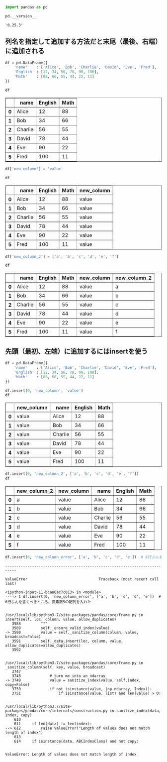 ```python
import pandas as pd
```


```python
pd.__version__
```




    '0.25.3'



## 列名を指定して追加する方法だと末尾（最後、右端）に追加される


```python
df = pd.DataFrame({
    'name'    : ['Alice', 'Bob', 'Charlie', 'David', 'Eve', 'Fred'],
    'English' : [12, 34, 56, 78, 90, 100],
    'Math'    : [88, 66, 55, 44, 22, 11]    
})

df
```




<div>
<style scoped>
    .dataframe tbody tr th:only-of-type {
        vertical-align: middle;
    }

    .dataframe tbody tr th {
        vertical-align: top;
    }

    .dataframe thead th {
        text-align: right;
    }
</style>
<table border="1" class="dataframe">
  <thead>
    <tr style="text-align: right;">
      <th></th>
      <th>name</th>
      <th>English</th>
      <th>Math</th>
    </tr>
  </thead>
  <tbody>
    <tr>
      <th>0</th>
      <td>Alice</td>
      <td>12</td>
      <td>88</td>
    </tr>
    <tr>
      <th>1</th>
      <td>Bob</td>
      <td>34</td>
      <td>66</td>
    </tr>
    <tr>
      <th>2</th>
      <td>Charlie</td>
      <td>56</td>
      <td>55</td>
    </tr>
    <tr>
      <th>3</th>
      <td>David</td>
      <td>78</td>
      <td>44</td>
    </tr>
    <tr>
      <th>4</th>
      <td>Eve</td>
      <td>90</td>
      <td>22</td>
    </tr>
    <tr>
      <th>5</th>
      <td>Fred</td>
      <td>100</td>
      <td>11</td>
    </tr>
  </tbody>
</table>
</div>




```python
df['new_column'] = 'value'
```


```python
df
```




<div>
<style scoped>
    .dataframe tbody tr th:only-of-type {
        vertical-align: middle;
    }

    .dataframe tbody tr th {
        vertical-align: top;
    }

    .dataframe thead th {
        text-align: right;
    }
</style>
<table border="1" class="dataframe">
  <thead>
    <tr style="text-align: right;">
      <th></th>
      <th>name</th>
      <th>English</th>
      <th>Math</th>
      <th>new_column</th>
    </tr>
  </thead>
  <tbody>
    <tr>
      <th>0</th>
      <td>Alice</td>
      <td>12</td>
      <td>88</td>
      <td>value</td>
    </tr>
    <tr>
      <th>1</th>
      <td>Bob</td>
      <td>34</td>
      <td>66</td>
      <td>value</td>
    </tr>
    <tr>
      <th>2</th>
      <td>Charlie</td>
      <td>56</td>
      <td>55</td>
      <td>value</td>
    </tr>
    <tr>
      <th>3</th>
      <td>David</td>
      <td>78</td>
      <td>44</td>
      <td>value</td>
    </tr>
    <tr>
      <th>4</th>
      <td>Eve</td>
      <td>90</td>
      <td>22</td>
      <td>value</td>
    </tr>
    <tr>
      <th>5</th>
      <td>Fred</td>
      <td>100</td>
      <td>11</td>
      <td>value</td>
    </tr>
  </tbody>
</table>
</div>




```python
df['new_column_2'] = ['a', 'b', 'c', 'd', 'e', 'f']
```


```python
df
```




<div>
<style scoped>
    .dataframe tbody tr th:only-of-type {
        vertical-align: middle;
    }

    .dataframe tbody tr th {
        vertical-align: top;
    }

    .dataframe thead th {
        text-align: right;
    }
</style>
<table border="1" class="dataframe">
  <thead>
    <tr style="text-align: right;">
      <th></th>
      <th>name</th>
      <th>English</th>
      <th>Math</th>
      <th>new_column</th>
      <th>new_column_2</th>
    </tr>
  </thead>
  <tbody>
    <tr>
      <th>0</th>
      <td>Alice</td>
      <td>12</td>
      <td>88</td>
      <td>value</td>
      <td>a</td>
    </tr>
    <tr>
      <th>1</th>
      <td>Bob</td>
      <td>34</td>
      <td>66</td>
      <td>value</td>
      <td>b</td>
    </tr>
    <tr>
      <th>2</th>
      <td>Charlie</td>
      <td>56</td>
      <td>55</td>
      <td>value</td>
      <td>c</td>
    </tr>
    <tr>
      <th>3</th>
      <td>David</td>
      <td>78</td>
      <td>44</td>
      <td>value</td>
      <td>d</td>
    </tr>
    <tr>
      <th>4</th>
      <td>Eve</td>
      <td>90</td>
      <td>22</td>
      <td>value</td>
      <td>e</td>
    </tr>
    <tr>
      <th>5</th>
      <td>Fred</td>
      <td>100</td>
      <td>11</td>
      <td>value</td>
      <td>f</td>
    </tr>
  </tbody>
</table>
</div>



## 先頭（最初、左端）に追加するにはinsertを使う


```python
df = pd.DataFrame({
    'name'    : ['Alice', 'Bob', 'Charlie', 'David', 'Eve', 'Fred'],
    'English' : [12, 34, 56, 78, 90, 100],
    'Math'    : [88, 66, 55, 44, 22, 11]    
})
```


```python
df.insert(0, 'new_column', 'value')
df
```




<div>
<style scoped>
    .dataframe tbody tr th:only-of-type {
        vertical-align: middle;
    }

    .dataframe tbody tr th {
        vertical-align: top;
    }

    .dataframe thead th {
        text-align: right;
    }
</style>
<table border="1" class="dataframe">
  <thead>
    <tr style="text-align: right;">
      <th></th>
      <th>new_column</th>
      <th>name</th>
      <th>English</th>
      <th>Math</th>
    </tr>
  </thead>
  <tbody>
    <tr>
      <th>0</th>
      <td>value</td>
      <td>Alice</td>
      <td>12</td>
      <td>88</td>
    </tr>
    <tr>
      <th>1</th>
      <td>value</td>
      <td>Bob</td>
      <td>34</td>
      <td>66</td>
    </tr>
    <tr>
      <th>2</th>
      <td>value</td>
      <td>Charlie</td>
      <td>56</td>
      <td>55</td>
    </tr>
    <tr>
      <th>3</th>
      <td>value</td>
      <td>David</td>
      <td>78</td>
      <td>44</td>
    </tr>
    <tr>
      <th>4</th>
      <td>value</td>
      <td>Eve</td>
      <td>90</td>
      <td>22</td>
    </tr>
    <tr>
      <th>5</th>
      <td>value</td>
      <td>Fred</td>
      <td>100</td>
      <td>11</td>
    </tr>
  </tbody>
</table>
</div>




```python
df.insert(0, 'new_column_2', ['a', 'b', 'c', 'd', 'e', 'f'])
df
```




<div>
<style scoped>
    .dataframe tbody tr th:only-of-type {
        vertical-align: middle;
    }

    .dataframe tbody tr th {
        vertical-align: top;
    }

    .dataframe thead th {
        text-align: right;
    }
</style>
<table border="1" class="dataframe">
  <thead>
    <tr style="text-align: right;">
      <th></th>
      <th>new_column_2</th>
      <th>new_column</th>
      <th>name</th>
      <th>English</th>
      <th>Math</th>
    </tr>
  </thead>
  <tbody>
    <tr>
      <th>0</th>
      <td>a</td>
      <td>value</td>
      <td>Alice</td>
      <td>12</td>
      <td>88</td>
    </tr>
    <tr>
      <th>1</th>
      <td>b</td>
      <td>value</td>
      <td>Bob</td>
      <td>34</td>
      <td>66</td>
    </tr>
    <tr>
      <th>2</th>
      <td>c</td>
      <td>value</td>
      <td>Charlie</td>
      <td>56</td>
      <td>55</td>
    </tr>
    <tr>
      <th>3</th>
      <td>d</td>
      <td>value</td>
      <td>David</td>
      <td>78</td>
      <td>44</td>
    </tr>
    <tr>
      <th>4</th>
      <td>e</td>
      <td>value</td>
      <td>Eve</td>
      <td>90</td>
      <td>22</td>
    </tr>
    <tr>
      <th>5</th>
      <td>f</td>
      <td>value</td>
      <td>Fred</td>
      <td>100</td>
      <td>11</td>
    </tr>
  </tbody>
</table>
</div>




```python
df.insert(0, 'new_column_error', ['a', 'b', 'c', 'd', 'e'])  # 6行ぶんを書くべきところ、要素数5の配列を入れた
```


    ---------------------------------------------------------------------------

    ValueError                                Traceback (most recent call last)

    <ipython-input-11-bca86ac7c013> in <module>
    ----> 1 df.insert(0, 'new_column_error', ['a', 'b', 'c', 'd', 'e'])  # 6行ぶんを書くべきところ、要素数5の配列を入れた
    

    /usr/local/lib/python3.7/site-packages/pandas/core/frame.py in insert(self, loc, column, value, allow_duplicates)
       3588         """
       3589         self._ensure_valid_index(value)
    -> 3590         value = self._sanitize_column(column, value, broadcast=False)
       3591         self._data.insert(loc, column, value, allow_duplicates=allow_duplicates)
       3592 


    /usr/local/lib/python3.7/site-packages/pandas/core/frame.py in _sanitize_column(self, key, value, broadcast)
       3747 
       3748             # turn me into an ndarray
    -> 3749             value = sanitize_index(value, self.index, copy=False)
       3750             if not isinstance(value, (np.ndarray, Index)):
       3751                 if isinstance(value, list) and len(value) > 0:


    /usr/local/lib/python3.7/site-packages/pandas/core/internals/construction.py in sanitize_index(data, index, copy)
        610 
        611     if len(data) != len(index):
    --> 612         raise ValueError("Length of values does not match length of index")
        613 
        614     if isinstance(data, ABCIndexClass) and not copy:


    ValueError: Length of values does not match length of index



```python

```

